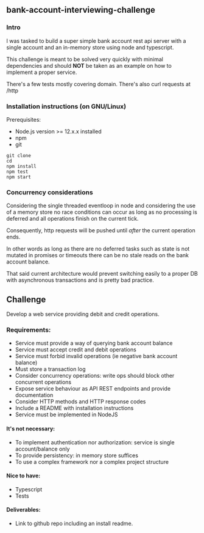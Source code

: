 ## bank-account-interviewing-challenge

### Intro

I was tasked to build a super simple bank account rest api server with a single account and an in-memory store using node and typescript.

This challenge is meant to be solved very quickly with minimal dependencies and should **NOT** be taken as an example on how to implement a proper service.

There's a few tests mostly covering domain. There's also curl requests at /http

### Installation instructions (on GNU/Linux)

Prerequisites: 

- Node.js version >= 12.x.x installed
- npm
- git

```
git clone
cd
npm install
npm test
npm start
```

### Concurrency considerations

Considering the single threaded eventloop in node and considering the use of a memory store no race conditions can occur as long as no processing is deferred and all operations finish on the current tick.

Consequently, http requests will be pushed until _after_ the current operation ends.

In other words as long as there are no deferred tasks such as state is not mutated in promises or timeouts there can be no stale reads on the bank account balance.

That said current architecture would prevent switching easily to a proper DB with asynchronous transactions and is pretty bad practice.


## Challenge

Develop a web service providing debit and credit operations.

### Requirements:
- Service must provide a way of querying bank account balance
- Service must accept credit and debit operations
- Service must forbid invalid operations (ie negative bank account balance)
- Must store a transaction log
- Consider concurrency operations: write ops should block other concurrent operations
- Expose service behaviour as API REST endpoints and provide documentation
- Consider HTTP methods and HTTP response codes
- Include a README with installation instructions
- Service must be implemented in NodeJS

#### It's not necessary:
- To implement authentication nor authorization: service is single account/balance only
- To provide persistency: in memory store suffices
- To use a complex framework nor a complex project structure

#### Nice to have:
- Typescript
- Tests

#### Deliverables:
- Link to github repo including an install readme.